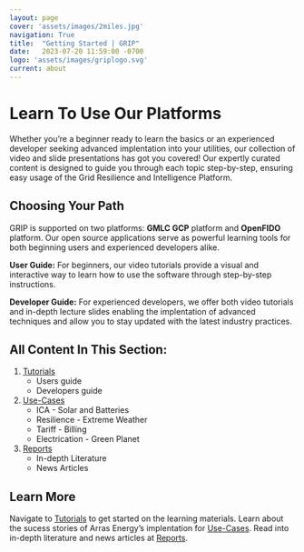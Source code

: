 ```yaml
---
layout: page
cover: 'assets/images/2miles.jpg'
navigation: True
title:  "Getting Started | GRIP"
date:   2023-07-20 11:59:00 -0700
logo: 'assets/images/griplogo.svg'
current: about
---
```

# Learn To Use Our Platforms
Whether you’re a beginner ready to learn the basics or an experienced developer seeking advanced implentation into your utilities, our collection of video and slide presentations has got you covered! Our expertly curated content is designed to guide you through each topic step-by-step, ensuring easy usage of the Grid Resilience and Intelligence Platform.

## Choosing Your Path
GRIP is supported on two platforms: **GMLC GCP** platform and **OpenFIDO** platform.
Our open source applications serve as powerful learning tools for both beginning users and experienced developers alike.

**User Guide:** For beginners, our video tutorials provide a visual and interactive way to learn how to use the software through step-by-step instructions.

**Developer Guide:** For experienced developers, we offer both video tutorials and in-depth lecture slides enabling the implentation of advanced techniques and allow you to stay updated with the latest industry practices.

## All Content In This Section:
1. [Tutorials][Tutorials]
    - Users guide
    - Developers guide
2. [Use-Cases][Use-Cases]
    - ICA - Solar and Batteries
    - Resilience - Extreme Weather
    - Tariff - Billing
    - Electrication - Green Planet
3. [Reports][Reports] 
    - In-depth Literature
    - News Articles

## Learn More
Navigate to [Tutorials](https://arras-energy.github.io/static-website/tutorials/) to get started on the learning materials. Learn about the sucess stories of Arras Energy’s implentation for [Use-Cases](https://arras-energy.github.io/static-website/use-cases/). Read into in-depth literature and news articles at [Reports](https://arras-energy.github.io/static-website/literature/).

[Tutorials]:  https://arras-energy.github.io/static-website/tutorials/
[Reports]:   https://arras-energy.github.io/static-website/literature/ 
[Use-Cases]:  https://arras-energy.github.io/static-website/use-cases/ 
[Arras Energy's GitHub repo]: https://github.com/arras-energy